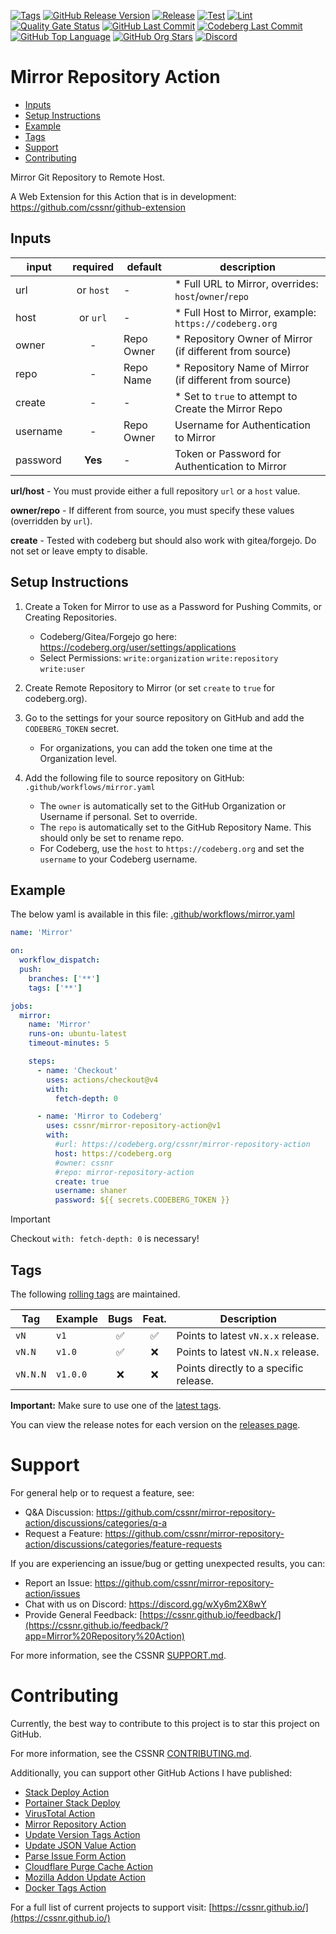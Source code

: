[![Tags](https://img.shields.io/badge/tags-v1_%7C_v1.1-blue?logo=git&logoColor=white)](https://github.com/cssnr/mirror-repository-action/tags)
[![GitHub Release Version](https://img.shields.io/github/v/release/cssnr/mirror-repository-action?logo=git&logoColor=white&label=latest)](https://github.com/cssnr/mirror-repository-action/releases/latest)
[![Release](https://img.shields.io/github/actions/workflow/status/cssnr/mirror-repository-action/release.yaml?logo=github&label=release)](https://github.com/cssnr/mirror-repository-action/actions/workflows/release.yaml)
[![Test](https://img.shields.io/github/actions/workflow/status/cssnr/mirror-repository-action/test.yaml?logo=github&label=test)](https://github.com/cssnr/mirror-repository-action/actions/workflows/test.yaml)
[![Lint](https://img.shields.io/github/actions/workflow/status/cssnr/mirror-repository-action/lint.yaml?logo=github&label=lint)](https://github.com/cssnr/mirror-repository-action/actions/workflows/lint.yaml)
[![Quality Gate Status](https://sonarcloud.io/api/project_badges/measure?project=cssnr_mirror-repository-action&metric=alert_status)](https://sonarcloud.io/summary/new_code?id=cssnr_mirror-repository-action)
[![GitHub Last Commit](https://img.shields.io/github/last-commit/cssnr/mirror-repository-action?logo=github&label=updated)](https://github.com/cssnr/mirror-repository-action/graphs/commit-activity)
[![Codeberg Last Commit](https://img.shields.io/gitea/last-commit/cssnr/mirror-repository-action/master?gitea_url=https%3A%2F%2Fcodeberg.org%2F&logo=codeberg&logoColor=white&label=updated)](https://codeberg.org/cssnr/mirror-repository-action)
[![GitHub Top Language](https://img.shields.io/github/languages/top/cssnr/mirror-repository-action?logo=htmx)](https://github.com/cssnr/mirror-repository-action)
[![GitHub Org Stars](https://img.shields.io/github/stars/cssnr?style=flat&logo=github)](https://cssnr.github.io/)
[![Discord](https://img.shields.io/discord/899171661457293343?logo=discord&logoColor=white&label=discord&color=7289da)](https://discord.gg/wXy6m2X8wY)

# Mirror Repository Action

- [Inputs](#Inputs)
- [Setup Instructions](#Setup-Instructions)
- [Example](#Example)
- [Tags](#Tags)
- [Support](#Support)
- [Contributing](#Contributing)

Mirror Git Repository to Remote Host.

A Web Extension for this Action that is in development: https://github.com/cssnr/github-extension

## Inputs

| input    | required  | default    | description                                              |
| -------- | :-------: | ---------- | -------------------------------------------------------- |
| url      | or `host` | -          | \* Full URL to Mirror, overrides: `host`/`owner`/`repo`  |
| host     | or `url`  | -          | \* Full Host to Mirror, example: `https://codeberg.org`  |
| owner    |     -     | Repo Owner | \* Repository Owner of Mirror (if different from source) |
| repo     |     -     | Repo Name  | \* Repository Name of Mirror (if different from source)  |
| create   |     -     | -          | \* Set to `true` to attempt to Create the Mirror Repo    |
| username |     -     | Repo Owner | Username for Authentication to Mirror                    |
| password |  **Yes**  | -          | Token or Password for Authentication to Mirror           |

**url/host** - You must provide either a full repository `url` or a `host` value.

**owner/repo** - If different from source, you must specify these values (overridden by `url`).

**create** - Tested with codeberg but should also work with gitea/forgejo. Do not set or leave empty to disable.

## Setup Instructions

1. Create a Token for Mirror to use as a Password for Pushing Commits, or Creating Repositories.

   - Codeberg/Gitea/Forgejo go here: https://codeberg.org/user/settings/applications
   - Select Permissions: `write:organization` `write:repository` `write:user`

2. Create Remote Repository to Mirror (or set `create` to `true` for codeberg.org).

3. Go to the settings for your source repository on GitHub and add the `CODEBERG_TOKEN` secret.

   - For organizations, you can add the token one time at the Organization level.

4. Add the following file to source repository on GitHub: `.github/workflows/mirror.yaml`

   - The `owner` is automatically set to the GitHub Organization or Username if personal. Set to override.
   - The `repo` is automatically set to the GitHub Repository Name. This should only be set to rename repo.
   - For Codeberg, use the `host` to `https://codeberg.org` and set the `username` to your Codeberg username.

## Example

The below yaml is available in this file: [.github/workflows/mirror.yaml](mirror.yaml)

```yaml
name: 'Mirror'

on:
  workflow_dispatch:
  push:
    branches: ['**']
    tags: ['**']

jobs:
  mirror:
    name: 'Mirror'
    runs-on: ubuntu-latest
    timeout-minutes: 5

    steps:
      - name: 'Checkout'
        uses: actions/checkout@v4
        with:
          fetch-depth: 0

      - name: 'Mirror to Codeberg'
        uses: cssnr/mirror-repository-action@v1
        with:
          #url: https://codeberg.org/cssnr/mirror-repository-action
          host: https://codeberg.org
          #owner: cssnr
          #repo: mirror-repository-action
          create: true
          username: shaner
          password: ${{ secrets.CODEBERG_TOKEN }}
```

> [!IMPORTANT]  
> Checkout `with: fetch-depth: 0` is necessary!

## Tags

The following [rolling tags](https://github.com/cssnr/mirror-repository-action/tags) are maintained.

| Tag      | Example  | Bugs | Feat. | Description                            |
| -------- | -------- | :--: | :---: | -------------------------------------- |
| `vN`     | `v1`     |  ✅  |  ✅   | Points to latest `vN.x.x` release.     |
| `vN.N`   | `v1.0`   |  ✅  |  ❌   | Points to latest `vN.N.x` release.     |
| `vN.N.N` | `v1.0.0` |  ❌  |  ❌   | Points directly to a specific release. |

**Important:** Make sure to use one of the [latest tags](https://github.com/cssnr/mirror-repository-action/tags).

You can view the release notes for each version on the [releases page](https://github.com/cssnr/mirror-repository-action/releases).

# Support

For general help or to request a feature, see:

- Q&A Discussion: https://github.com/cssnr/mirror-repository-action/discussions/categories/q-a
- Request a Feature: https://github.com/cssnr/mirror-repository-action/discussions/categories/feature-requests

If you are experiencing an issue/bug or getting unexpected results, you can:

- Report an Issue: https://github.com/cssnr/mirror-repository-action/issues
- Chat with us on Discord: https://discord.gg/wXy6m2X8wY
- Provide General Feedback: [https://cssnr.github.io/feedback/](https://cssnr.github.io/feedback/?app=Mirror%20Repository%20Action)

For more information, see the CSSNR [SUPPORT.md](https://github.com/cssnr/.github/blob/master/.github/SUPPORT.md#support).

# Contributing

Currently, the best way to contribute to this project is to star this project on GitHub.

For more information, see the CSSNR [CONTRIBUTING.md](https://github.com/cssnr/.github/blob/master/.github/CONTRIBUTING.md#contributing).

Additionally, you can support other GitHub Actions I have published:

- [Stack Deploy Action](https://github.com/cssnr/stack-deploy-action?tab=readme-ov-file#readme)
- [Portainer Stack Deploy](https://github.com/cssnr/portainer-stack-deploy-action?tab=readme-ov-file#readme)
- [VirusTotal Action](https://github.com/cssnr/virustotal-action?tab=readme-ov-file#readme)
- [Mirror Repository Action](https://github.com/cssnr/mirror-repository-action?tab=readme-ov-file#readme)
- [Update Version Tags Action](https://github.com/cssnr/update-version-tags-action?tab=readme-ov-file#readme)
- [Update JSON Value Action](https://github.com/cssnr/update-json-value-action?tab=readme-ov-file#readme)
- [Parse Issue Form Action](https://github.com/cssnr/parse-issue-form-action?tab=readme-ov-file#readme)
- [Cloudflare Purge Cache Action](https://github.com/cssnr/cloudflare-purge-cache-action?tab=readme-ov-file#readme)
- [Mozilla Addon Update Action](https://github.com/cssnr/mozilla-addon-update-action?tab=readme-ov-file#readme)
- [Docker Tags Action](https://github.com/cssnr/docker-tags-action?tab=readme-ov-file#readme)

For a full list of current projects to support visit: [https://cssnr.github.io/](https://cssnr.github.io/)
